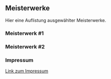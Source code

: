## Meisterwerke

Hier eine Auflistung ausgewählter Meisterwerke.

### Meisterwerk #1

### Meisterwerk #2

### Impressum
[Link zum Impressum](IMPRESSUM.md)
